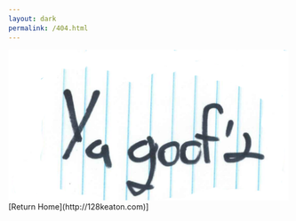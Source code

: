 ```yaml
---
layout: dark
permalink: /404.html
---
```


<div class="fourohfour">
<img src="/assets/YaGoofd.png">
[Return Home](http://128keaton.com)]
</div>
